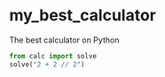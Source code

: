 # my_best_calculator
The best calculator on Python


```python
from calc import solve
solve("2 + 2 // 2")
```

